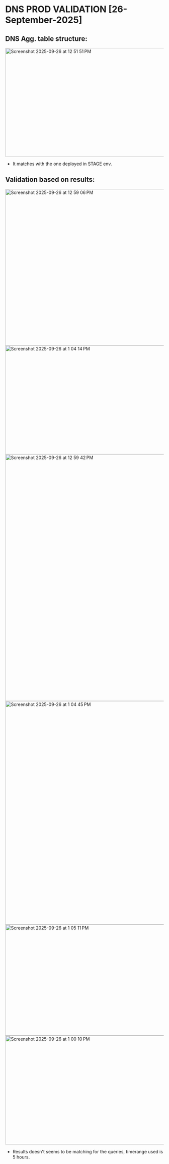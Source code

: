 # DNS PROD VALIDATION [26-September-2025]

## DNS Agg. table structure:
<img width="1727" height="344" alt="Screenshot 2025-09-26 at 12 51 51 PM" src="https://github.com/user-attachments/assets/54a2aeea-086e-4072-a4d1-cc4a7432f023" />

* It matches with the one deployed in STAGE env.
  
## Validation based on results:
<img width="1727" height="495" alt="Screenshot 2025-09-26 at 12 59 06 PM" src="https://github.com/user-attachments/assets/8380477c-c253-409d-9bf8-bb02cd770c9c" />
<img width="1727" height="345" alt="Screenshot 2025-09-26 at 1 04 14 PM" src="https://github.com/user-attachments/assets/c748a673-ab80-4fdb-a412-81109bcf902d" />

<img width="1727" height="782" alt="Screenshot 2025-09-26 at 12 59 42 PM" src="https://github.com/user-attachments/assets/b74dadcf-59b7-464b-99d8-db27a0c68680" />
<img width="1727" height="708" alt="Screenshot 2025-09-26 at 1 04 45 PM" src="https://github.com/user-attachments/assets/0aa0d192-7a1e-4fc7-a279-62f25b5bc780" />

<img width="1727" height="352" alt="Screenshot 2025-09-26 at 1 05 11 PM" src="https://github.com/user-attachments/assets/fe189904-ddc6-4e85-9db6-d0b50226e177" />
<img width="1727" height="345" alt="Screenshot 2025-09-26 at 1 00 10 PM" src="https://github.com/user-attachments/assets/8534f456-42eb-444e-8bc1-10ca01df2930" />

* Results doesn't seems to be matching for the queries, timerange used is 5 hours.
